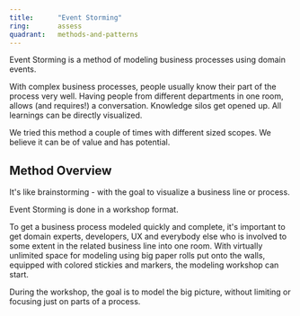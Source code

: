 ```yaml
---
title:      "Event Storming"
ring:       assess
quadrant:   methods-and-patterns
---
```


Event Storming is a method of modeling business processes using domain events.

With complex business processes, people usually know their part of the process very well.
Having people from different departments in one room, allows (and requires!) a conversation.
Knowledge silos get opened up. All learnings can be directly visualized.

We tried this method a couple of times with different sized scopes. We believe it can be of value and has potential.

## Method Overview
It's like brainstorming - with the goal to visualize a business line or process.

Event Storming is done in a workshop format.

To get a business process modeled quickly and complete, it's important to get domain experts, developers, UX and
everybody else who is involved to some extent in the related business line into one room.
With virtually unlimited space for modeling using big paper rolls put onto the walls, equipped with colored stickies
and markers, the modeling workshop can start.

During the workshop, the goal is to model the big picture, without limiting or focusing just on parts of a process.
